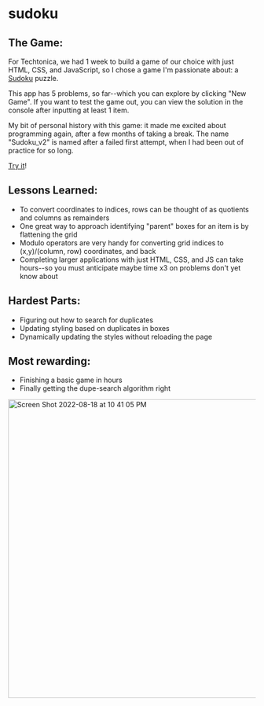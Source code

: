 # sudoku

## The Game: 
For Techtonica, we had 1 week to build a game of our choice with just HTML, CSS, and JavaScript, so I chose a game I'm passionate about: a [Sudoku](https://en.wikipedia.org/wiki/Sudoku) puzzle.

This app has 5 problems, so far--which you can explore by clicking "New Game". If you want to test the game out, you can view the solution in the console after inputting at least 1 item.

My bit of personal history with this game: it made me excited about programming again, after a few months of taking a break. The name "Sudoku_v2" is named after a failed first attempt, when I had been out of practice for so long. 

[Try it](https://sudoku-meia.netlify.app/)!
## Lessons Learned:
- To convert coordinates to indices, rows can be thought of as quotients and columns as remainders
- One great way to approach identifying "parent" boxes for an item is by flattening the grid
- Modulo operators are very handy for converting grid indices to (x,y)/(column, row) coordinates, and back
- Completing larger applications with just HTML, CSS, and JS can take hours--so you must anticipate maybe time x3 on problems don't yet know about


## Hardest Parts:
- Figuring out how to search for duplicates
- Updating styling based on duplicates in boxes
- Dynamically updating the styles without reloading the page

## Most rewarding:
- Finishing a basic game in hours
- Finally getting the dupe-search algorithm right

<img width="608" alt="Screen Shot 2022-08-18 at 10 41 05 PM" src="https://user-images.githubusercontent.com/38749469/185551140-adbfbca3-5624-496a-a0a0-56c4fc62165f.png">
